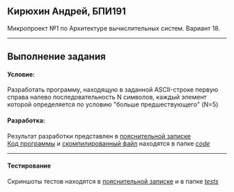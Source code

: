 ## Кирюхин Андрей, БПИ191

Микропроект №1 по Архитектуре вычислительных систем. Вариант 18.

---

## Выполнение задания

#### Условие:

Разработать программу, находящую в заданной ASCII-строке первую справа налево последовательность N символов, каждый элемент которой определяется по условию "больше предшествующего" (N=5)

#### Разработка:

Результат разработки представлен в [пояснительной записке](./ПЗ_кирюхин.pdf) </br>
[Код программы](<https://github.com/andrewkir/HSE_FCS_SE-ASM/blob/master/MicroProject_1/code/ASCIIsubstr(5).asm>) и [скомпилированный файл](<https://github.com/andrewkir/HSE_FCS_SE-ASM/blob/master/MicroProject_1/code/ASCIIsubstr(5).exe>) находятся в папке [_code_](https://github.com/andrewkir/HSE_FCS_SE-ASM/tree/master/MicroProject_1/code)

---

#### Тестирование

Скриншоты тестов находятся в [пояснительной записке](./ПЗ_кирюхин.pdf) и в папке [_tests_](https://github.com/andrewkir/HSE_FCS_SE-ASM/tree/master/MicroProject_1/tests)
